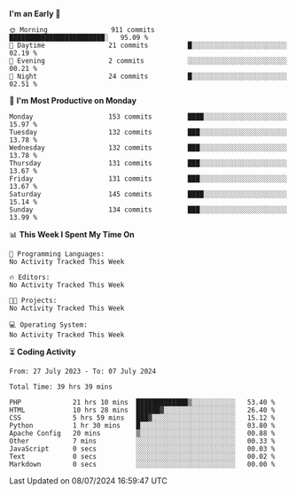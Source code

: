 
<!--START_SECTION:week-->
**I'm an Early 🐤** 

```text
🌞 Morning                911 commits         ████████████████████████░   95.09 % 
🌆 Daytime                21 commits          █░░░░░░░░░░░░░░░░░░░░░░░░   02.19 % 
🌃 Evening                2 commits           ░░░░░░░░░░░░░░░░░░░░░░░░░   00.21 % 
🌙 Night                  24 commits          █░░░░░░░░░░░░░░░░░░░░░░░░   02.51 % 
```
📅 **I'm Most Productive on Monday** 

```text
Monday                   153 commits         ████░░░░░░░░░░░░░░░░░░░░░   15.97 % 
Tuesday                  132 commits         ███░░░░░░░░░░░░░░░░░░░░░░   13.78 % 
Wednesday                132 commits         ███░░░░░░░░░░░░░░░░░░░░░░   13.78 % 
Thursday                 131 commits         ███░░░░░░░░░░░░░░░░░░░░░░   13.67 % 
Friday                   131 commits         ███░░░░░░░░░░░░░░░░░░░░░░   13.67 % 
Saturday                 145 commits         ████░░░░░░░░░░░░░░░░░░░░░   15.14 % 
Sunday                   134 commits         ███░░░░░░░░░░░░░░░░░░░░░░   13.99 % 
```


📊 **This Week I Spent My Time On** 

```text
💬 Programming Languages: 
No Activity Tracked This Week

🔥 Editors: 
No Activity Tracked This Week

🐱‍💻 Projects: 
No Activity Tracked This Week

💻 Operating System: 
No Activity Tracked This Week
```


<!--END_SECTION:week-->

⏳ **Coding Activity**

<!--START_SECTION:alltime-->

```text
From: 27 July 2023 - To: 07 July 2024

Total Time: 39 hrs 39 mins

PHP             21 hrs 10 mins  █████████████▒░░░░░░░░░░░   53.40 %
HTML            10 hrs 28 mins  ██████▓░░░░░░░░░░░░░░░░░░   26.40 %
CSS             5 hrs 59 mins   ███▓░░░░░░░░░░░░░░░░░░░░░   15.12 %
Python          1 hr 30 mins    █░░░░░░░░░░░░░░░░░░░░░░░░   03.80 %
Apache Config   20 mins         ▒░░░░░░░░░░░░░░░░░░░░░░░░   00.88 %
Other           7 mins          ░░░░░░░░░░░░░░░░░░░░░░░░░   00.33 %
JavaScript      0 secs          ░░░░░░░░░░░░░░░░░░░░░░░░░   00.03 %
Text            0 secs          ░░░░░░░░░░░░░░░░░░░░░░░░░   00.02 %
Markdown        0 secs          ░░░░░░░░░░░░░░░░░░░░░░░░░   00.00 %
```

<!--END_SECTION:alltime-->
<!--START_SECTION:date-->

 Last Updated on 08/07/2024 16:59:47 UTC
<!--END_SECTION:date-->
